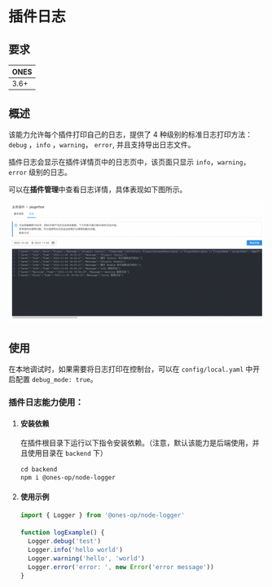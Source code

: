 # 插件日志

## 要求

| **ONES** |
| :------- |
| 3.6+     |

## 概述

该能力允许每个插件打印自己的日志，提供了 4 种级别的标准日志打印方法： `debug` ，`info` ，`warning`， `error`, 并且支持导出日志文件。

插件日志会显示在插件详情页中的日志页中，该页面只显示 `info`，`warning`，`error` 级别的日志。

可以在**插件管理**中查看日志详情，具体表现如下图所示。

![image](images/pluginLog1.png)

## 使用

在本地调试时，如果需要将日志打印在控制台，可以在 `config/local.yaml` 中开启配置 `debug_mode: true`。

### 插件日志能力使用：

1. #### 安装依赖

   在插件根目录下运行以下指令安装依赖。（注意，默认该能力是后端使用，并且使用目录在 `backend` 下）

   ```shell
   cd backend
   npm i @ones-op/node-logger
   ```

2. #### 使用示例

   ```javascript
   import { Logger } from '@ones-op/node-logger'

   function logExample() {
     Logger.debug('test')
     Logger.info('hello world')
     Logger.warning('hello', 'world')
     Logger.error('error: ', new Error('error message'))
   }
   ```
